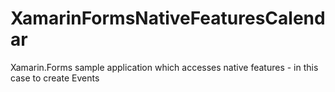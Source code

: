 # XamarinFormsNativeFeaturesCalendar
Xamarin.Forms sample application which accesses native features - in this case to create Events
